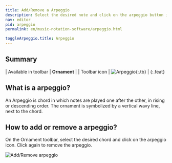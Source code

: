 ```yaml
---
title: Add/Remove a Arpeggio
description: Select the desired note and click on the arpeggio button in the Ornament menu.
nav: editor
pid: arpeggio
permalink: en/music-notation-software/arpeggio.html

toggleArpeggio.title: Arpeggio
---
```


## Summary

| Available in toolbar | **Ornament** |
| Toolbar icon | ![Arpeggio](https://prod.flat-cdn.com/img/icons/editorActions/arpeggio.svg){:.tb} |
{:.feat}

## What is a arpeggio?

An Arpeggio is chord in which notes are played one after the other, in rising or descending order. The ornament is symbolized by a vertical wavy line, next to the chord. 

## How to add or remove a arpeggio?

On the Ornament toolbar, select the desired chord and click on the arpeggio icon. Click again to remove the arpeggio.

![Add/Remove arpeggio](/help/assets/img/editor/arpeggio.gif)